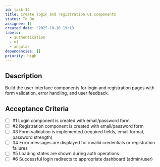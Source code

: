 ```yaml
---
id: task-14
title: Create login and registration UI components
status: To Do
assignee: []
created_date: '2025-10-10 19:13'
labels:
  - authentication
  - ui
  - angular
dependencies: []
priority: high
---
```


## Description

<!-- SECTION:DESCRIPTION:BEGIN -->
Build the user interface components for login and registration pages with form validation, error handling, and user feedback.
<!-- SECTION:DESCRIPTION:END -->

## Acceptance Criteria
<!-- AC:BEGIN -->
- [ ] #1 Login component is created with email/password form
- [ ] #2 Registration component is created with email/password form
- [ ] #3 Form validation is implemented (required fields, email format, password strength)
- [ ] #4 Error messages are displayed for invalid credentials or registration failures
- [ ] #5 Loading states are shown during auth operations
- [ ] #6 Successful login redirects to appropriate dashboard (admin/user)
<!-- AC:END -->

